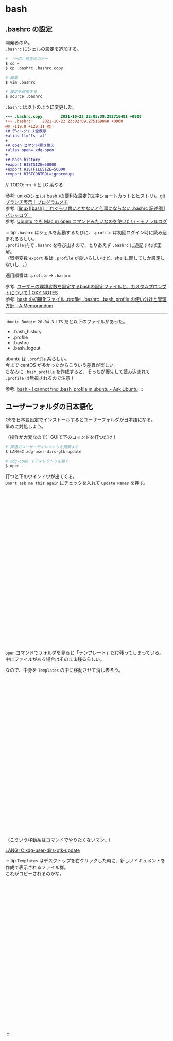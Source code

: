 # bash

## .bashrc の設定

開発者の命。  
`.bashrc` にシェルの設定を追加する。  

```bash
# （一応）設定のコピー
$ cd ~
$ cp .bashrc .bashrc.copy

# 編集
$ vim .bashrc

# 設定を適用する
$ source .bashrc
```

`.bashrc` は以下のように変更した。  

```diff
--- .bashrc.copy        2021-10-22 22:05:38.282716481 +0900
+++ .bashrc     2021-10-22 23:02:09.275169060 +0900
@@ -119,0 +120,11 @@
+# ディレクトリ全表示
+alias ll='ls -al'
+
+# open コマンド置き換え
+alias open='xdg-open'
+
+# bash history
+export HISTSIZE=50000
+export HISTFILESIZE=50000
+export HISTCONTROL=ignoredups
```

// TODO: rm -i と LC 系やる  

参考: [unixのシェル\( bash \)の便利な設定\(1文字ショートカットとヒストリ\)。gitブランチ表示｜プログラムメモ](https://pgmemo.tokyo/data/archives/95.html)  
参考: [\[linux\]\[bash\] これぐらい書いとかないと仕事にならない \.bashrc 記述例 \| バシャログ。](http://bashalog.c-brains.jp/11/07/08-184205.php)  
参考: [Ubuntu でも Mac の open コマンドみたいなのを使いたい \- モノラルログ](https://matsuoshi.hatenablog.com/entry/2019/02/13/122347)  

::: tip
`.bashrc` はシェルを起動するたびに、`.profile` は初回ログイン時に読み込まれるらしい。  
`.profile` 内で `.bashrc` を呼び出すので、とりあえず `.bashrc` に追記すれば正解。  
（環境変数 `export` 系は `.profile` が良いらしいけど、shellに関してしか設定しないし...。）  

適用順番は `.profile` -> `.bashrc`  

参考: [ユーザーの環境変数を設定するbashの設定ファイルと、カスタムプロンプトについて \| OXY NOTES](https://oxynotes.com/?p=5418)  
参考: [bash の初期化ファイル \.profile, \.bashrc, \.bash\_profile の使い分けと管理方針 \- A Memorandum](https://blog1.mammb.com/entry/2019/12/01/090000)  

----

`ubuntu Budgie 20.04.3 LTS` だと以下のファイルがあった。  

- .bash_history
- .profile
- .bashrc
- .bash_logout

ubuntu は `.profile` 系らしい。  
今まで centOS が多かったからこういう差異が楽しい。  
ちなみに `.bash_profile` を作成すると、そっちが優先して読み込まれて `.profile` は無視されるので注意！  

参考: [bash \- I cannot find \.bash\_profile in ubuntu \- Ask Ubuntu](https://askubuntu.com/questions/510709/i-cannot-find-bash-profile-in-ubuntu)
:::



## ユーザーフォルダの日本語化

OSを日本語設定でインストールするとユーザーフォルダが日本語になる。  
早めに対処しよう。  

（操作が大変なので）GUIで下のコマンドを打つだけ！  

```bash
# 英語でユーザーディレクトリを更新する
$ LANG=C xdg-user-dirs-gtk-update

# xdg-open でディレクトリを開く
$ open .
```

打つと下のウインドウが出てくる。  
`Don't ask me this again` にチェックを入れて `Update Names` を押す。  

<img :src="$withBase('/assets/folder-jp-01.png')" height="480px">  

`open` コマンドでフォルダを見ると「テンプレート」だけ残ってしまっている。  
中にファイルがある場合はそのまま残るらしい。  

なので、中身を `Templates` の中に移動させて消し去ろう。  

<img :src="$withBase('/assets/folder-jp-02.png')" height="480px">  

（こういう移動系はコマンドでやりたくないマン...）  

[LANG=C xdg\-user\-dirs\-gtk\-update](https://www.rough-and-cheap.jp/linux/ubuntu-change-xdg-directory-name/)

::: tip
`Templates` はデスクトップを右クリックした時に、新しいドキュメントを作成で表示されるファイル群。  
これがコピーされるのかな。  

<img :src="$withBase('/assets/folder-jp-03.png')" height="480px">  
:::
